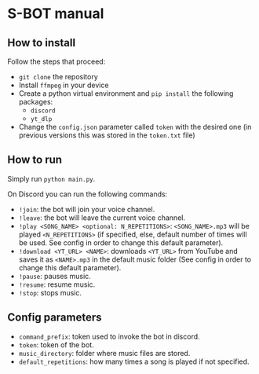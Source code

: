 # S-BOT manual
## How to install

Follow the steps that proceed:
- `git clone` the repository
- Install `ffmpeg` in your device
- Create a python virtual environment and `pip install` the following packages:
  - `discord`
  - `yt_dlp`
- Change the `config.json` parameter called `token` with the desired one (in previous versions this was stored in the `token.txt` file)

## How to run
Simply run `python main.py`.

On Discord you can run the following commands:
- `!join`: the bot will join your voice channel.
- `!leave`: the bot will leave the current voice channel.
- `!play <SONG_NAME> <optional: N_REPETITIONS>`: `<SONG_NAME>.mp3` will be played `<N_REPETITIONS>` (if specified, else, default number of times will be used. See config in order to change this default parameter).
- `!download <YT_URL> <NAME>`: downloads `<YT_URL>` from YouTube and saves it as `<NAME>.mp3` in the default music folder (See config in order to change this default parameter).
- `!pause`: pauses music.
- `!resume`: resume music.
- `!stop`: stops music.

## Config parameters
- `command_prefix`: token used to invoke the bot in discord.
- `token`: token of the bot. 
- `music_directory`: folder where music files are stored.
- `default_repetitions`: how many times a song is played if not specified.
